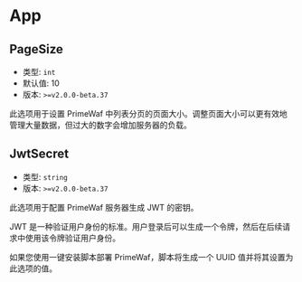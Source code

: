 # App

## PageSize

- 类型: `int`
- 默认值: 10
- 版本: `>=v2.0.0-beta.37`

此选项用于设置 PrimeWaf 中列表分页的页面大小。调整页面大小可以更有效地管理大量数据，但过大的数字会增加服务器的负载。

## JwtSecret
- 类型: `string`
- 版本: `>=v2.0.0-beta.37`

此选项用于配置 PrimeWaf 服务器生成 JWT 的密钥。

JWT 是一种验证用户身份的标准。用户登录后可以生成一个令牌，然后在后续请求中使用该令牌验证用户身份。

如果您使用一键安装脚本部署 PrimeWaf，脚本将生成一个 UUID 值并将其设置为此选项的值。
